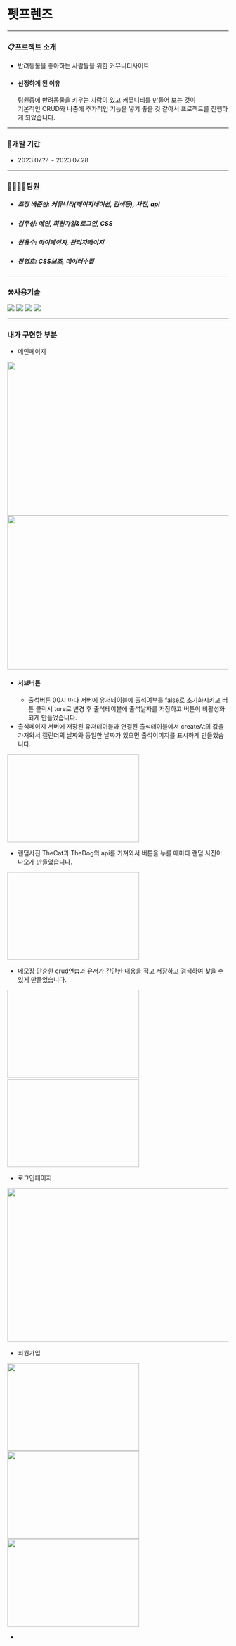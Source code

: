 # 펫프렌즈
-----


### 📋프로젝트 소개
- 반려동물을 좋아하는 사람들을 위한 커뮤니티사이트
   
- #### 선정하게 된 이유
  팀원중에 반려동물을 키우는 사람이 있고 커뮤니티를 만들어 보는 것이</br>
  기본적인 CRUD와 나중에 추가적인 기능을 넣기 좋을 것 같아서 프로젝트를 진행하게 되었습니다.

---------


### 📅개발 기간
- 2023.07.?? ~ 2023.07.28

----------


### 👨‍👨‍👦‍👦팀원
- ##### 조장 배준범:  커뮤니티(페이지네이션, 검색등), 사진, api
- ##### 김무성:  메인, 회원가입&로그인, CSS
- ##### 권용수:  마이페이지, 관리자페이지
- ##### 장영호:  CSS보조, 데이터수집


---------

### ⚒사용기술
<img src="https://img.shields.io/badge/javascript-F7DF1E?style=for-the-badge&logo=javascript&logoColor=black"> <img src="https://img.shields.io/badge/node.js-339933?style=for-the-badge&logo=nodedotjs&logoColor=white"> <img src="https://img.shields.io/badge/react-61DAFB?style=for-the-badge&logo=react&logoColor=black"> <img src="https://img.shields.io/badge/mysql-4479A1?style=for-the-badge&logo=mysql&logoColor=white">


---------

### 내가 구현한 부분

- 메인페이지
<img src="https://github.com/kim-museong/Pet-Friends-Project2/assets/130715054/11ccd404-410c-467c-8b8a-433b45e50047.png" width=600 height=350/>
<img src="https://github.com/kim-museong/Pet-Friends-Project2/assets/130715054/7952bed8-1005-4bdb-9945-811189d52fe3.png" width=600 height=350/>

- #### 서브버튼
  - 출석버튼 
   00시 마다 서버에 유저테이블에 출석여부를 false로 초기화시키고 버튼 클릭시 ture로 변경 후 출석테이블에 출석날자를 저장하고 버튼이 비활성화되게 만들었습니다.
 - 출석페이지
   서버에 저장된 유저테이블과 연결된 출석테이블에서 createAt의 값을 가져와서 캘린더의 날짜와 동일한 날짜가 있으면 출석이미지를 표시하게 만들었습니다.
<img scr="https://github.com/kim-museong/Pet-Friends-Project2/assets/130715054/1533e841-8b2e-4acb-ba53-3a7cde59b5be.png"  width=300 height=200  />

 - 랜덤사진
   TheCat과 TheDog의 api를 가져와서 버튼을 누를 때마다 랜덤 사진이 나오게 만들었습니다.
<img scr="https://github.com/kim-museong/Pet-Friends-Project2/assets/130715054/d6d621da-1d53-4103-bff8-f9bf15d4596d.png"  width=300 height=200  />

 - 메모장
   단순한 crud연습과 유저가 간단한 내용을 적고 저장하고 검색하여 찾을 수 있게 만들었습니다.
<img scr="https://github.com/kim-museong/Pet-Friends-Project2/assets/130715054/a9307bd7-5872-4265-a4d6-c02ca9b78624.png"  width=300 height=200  />
- 
<img scr=""  width=300 height=200  />

- 로그인페이지
<img src="https://github.com/kim-museong/Pet-Friends-Project2/assets/130715054/62f577f2-5a14-48ab-9054-335e926ffdf0.png" width=600 height=350 />
  
- 회원가입
<img src="https://github.com/kim-museong/Pet-Friends-Project2/assets/130715054/d06a116a-81c1-4a8c-aba4-6e6f874c3862.png" width=300 height=200 />
<img src="https://github.com/kim-museong/Pet-Friends-Project2/assets/130715054/715ddde8-e52f-4dee-81f9-612f2dca4c8a.png" width=300 height=200 />
<img src="https://github.com/kim-museong/Pet-Friends-Project2/assets/130715054/1c87c696-f5d2-4721-8173-351bb8045758.png" width=300 height=200 />

- 










